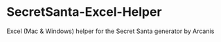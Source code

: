 # SecretSanta-Excel-Helper
Excel (Mac &amp; Windows) helper for the Secret Santa generator by Arcanis
